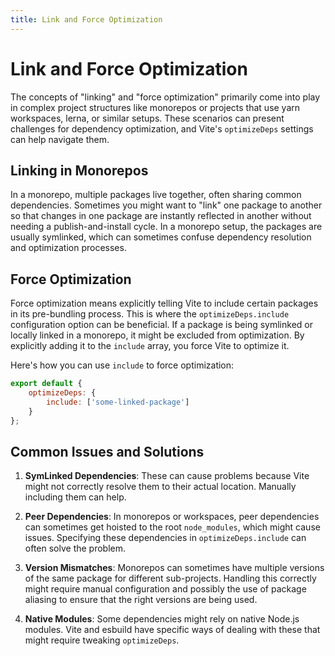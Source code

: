 ```yaml
---
title: Link and Force Optimization
---
```


# Link and Force Optimization

The concepts of "linking" and "force optimization" primarily come into play in complex project structures like monorepos or projects that use yarn workspaces, lerna, or similar setups. These scenarios can present challenges for dependency optimization, and Vite's `optimizeDeps` settings can help navigate them.

## Linking in Monorepos

In a monorepo, multiple packages live together, often sharing common dependencies. Sometimes you might want to "link" one package to another so that changes in one package are instantly reflected in another without needing a publish-and-install cycle. In a monorepo setup, the packages are usually symlinked, which can sometimes confuse dependency resolution and optimization processes.

## Force Optimization

Force optimization means explicitly telling Vite to include certain packages in its pre-bundling process. This is where the `optimizeDeps.include` configuration option can be beneficial. If a package is being symlinked or locally linked in a monorepo, it might be excluded from optimization. By explicitly adding it to the `include` array, you force Vite to optimize it.

Here's how you can use `include` to force optimization:

```jsx
export default {
	optimizeDeps: {
		include: ['some-linked-package']
	}
};
```

## Common Issues and Solutions

1. **SymLinked Dependencies**: These can cause problems because Vite might not correctly resolve them to their actual location. Manually including them can help.

2. **Peer Dependencies**: In monorepos or workspaces, peer dependencies can sometimes get hoisted to the root `node_modules`, which might cause issues. Specifying these dependencies in `optimizeDeps.include` can often solve the problem.
3. **Version Mismatches**: Monorepos can sometimes have multiple versions of the same package for different sub-projects. Handling this correctly might require manual configuration and possibly the use of package aliasing to ensure that the right versions are being used.
4. **Native Modules**: Some dependencies might rely on native Node.js modules. Vite and esbuild have specific ways of dealing with these that might require tweaking `optimizeDeps`.
